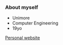 ### About myself
- Unimore
- Computer Engineering
- 19yo

[Personal website](https://liuk3.ddns.net)
